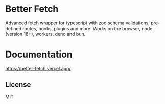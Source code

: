 # Better Fetch

Advanced fetch wrapper for typescript with zod schema validations, pre-defined routes, hooks, plugins and more. Works on the browser, node (version 18+), workers, deno and bun.

# Documentation

https://better-fetch.vercel.app/

## License

MIT
